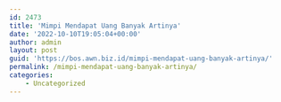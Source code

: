 ```yaml
---
id: 2473
title: 'Mimpi Mendapat Uang Banyak Artinya'
date: '2022-10-10T19:05:04+00:00'
author: admin
layout: post
guid: 'https://bos.awn.biz.id/mimpi-mendapat-uang-banyak-artinya/'
permalink: /mimpi-mendapat-uang-banyak-artinya/
categories:
    - Uncategorized
---
```


